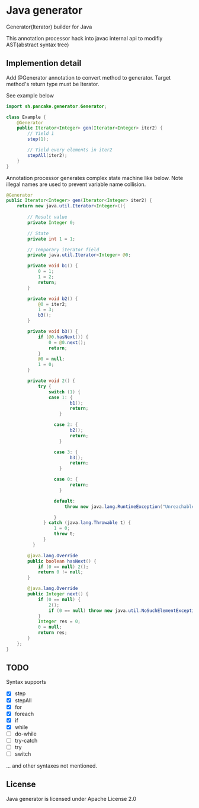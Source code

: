 # Java generator
Generator(Iterator) builder for Java

This annotation processor hack into javac internal api to modifiy AST(abstract syntax tree)

## Implemention detail
Add @Generator annotation to convert method to generator. Target method's return type must be Iterator.

See example below
```java
import sh.pancake.generator.Generator;

class Example {
    @Generator
    public Iterator<Integer> gen(Iterator<Integer> iter2) {
        // Yield 1
        step(1);

        // Yield every elements in iter2
        stepAll(iter2);
    }
}
```

Annotation processor generates complex state machine like below. Note illegal names are used to prevent variable name collision.
```java
@Generator
public Iterator<Integer> gen(Iterator<Integer> iter2) {
    return new java.util.Iterator<Integer>(){
        
        // Result value
        private Integer 0;

        // State
        private int 1 = 1;

        // Temporary iterator field
        private java.util.Iterator<Integer> @0;

        private void b1() {
            0 = 1;
            1 = 2;
            return;
        }

        private void b2() {
            @0 = iter2;
            1 = 3;
            b3();
        }

        private void b3() {
            if (@0.hasNext()) {
                0 = @0.next();
                return;
            }
            @0 = null;
            1 = 0;
        }

        private void 2() {
            try {
                switch (1) {
                case 1: {
                        b1();
                        return;
                    }

                  case 2: {
                        b2();
                        return;
                    }

                  case 3: {
                        b3();
                        return;
                    }

                  case 0: {
                        return;
                    }

                  default:
                      throw new java.lang.RuntimeException("Unreachable generator step");

                  }
              } catch (java.lang.Throwable t) {
                  1 = 0;
                  throw t;
              }
          }

        @java.lang.Override
        public boolean hasNext() {
            if (0 == null) 2();
            return 0 != null;
        }

        @java.lang.Override
        public Integer next() {
            if (0 == null) {
                2();
                if (0 == null) throw new java.util.NoSuchElementException("Called next on finished generator");
            }
            Integer res = 0;
            0 = null;
            return res;
        }
    };
}
```

## TODO
Syntax supports
- [x] step
- [x] stepAll
- [x] for
- [x] foreach
- [x] if
- [x] while
- [ ] do-while
- [ ] try-catch
- [ ] try
- [ ] switch

... and other syntaxes not mentioned.

## License
Java generator is licensed under Apache License 2.0

